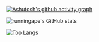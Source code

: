 [![Ashutosh's github activity graph](https://github-readme-activity-graph.vercel.app/graph?username=runningape&theme=github)](https://github.com/runningape/github-readme-activity-graph)

![runningape's GitHub stats](https://github-readme-stats.vercel.app/api?username=runningape&show_icons=true&theme=chartreuse-dark)

[![Top Langs](https://github-readme-stats.vercel.app/api/top-langs/?username=runningape&layout=compact)](https://github.com/runningape/github-readme-stats)

